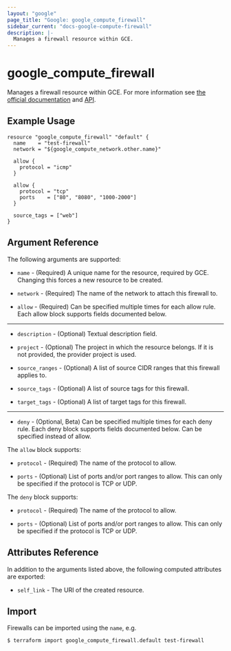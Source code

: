 ```yaml
---
layout: "google"
page_title: "Google: google_compute_firewall"
sidebar_current: "docs-google-compute-firewall"
description: |-
  Manages a firewall resource within GCE.
---
```


# google\_compute\_firewall

Manages a firewall resource within GCE. For more information see
[the official documentation](https://cloud.google.com/compute/docs/vpc/firewalls)
and
[API](https://cloud.google.com/compute/docs/reference/latest/firewalls).

## Example Usage

```hcl
resource "google_compute_firewall" "default" {
  name    = "test-firewall"
  network = "${google_compute_network.other.name}"

  allow {
    protocol = "icmp"
  }

  allow {
    protocol = "tcp"
    ports    = ["80", "8080", "1000-2000"]
  }

  source_tags = ["web"]
}
```

## Argument Reference

The following arguments are supported:

* `name` - (Required) A unique name for the resource, required by GCE.
    Changing this forces a new resource to be created.

* `network` - (Required) The name of the network to attach this firewall to.

* `allow` - (Required) Can be specified multiple times for each allow
    rule. Each allow block supports fields documented below.

- - -

* `description` - (Optional) Textual description field.

* `project` - (Optional) The project in which the resource belongs. If it
    is not provided, the provider project is used.

* `source_ranges` - (Optional) A list of source CIDR ranges that this
   firewall applies to.

* `source_tags` - (Optional) A list of source tags for this firewall.

* `target_tags` - (Optional) A list of target tags for this firewall.

- - -

* `deny` - (Optional, Beta) Can be specified multiple times for each deny
    rule. Each deny block supports fields documented below. Can be specified
    instead of allow.

The `allow` block supports:

* `protocol` - (Required) The name of the protocol to allow.

* `ports` - (Optional) List of ports and/or port ranges to allow. This can
    only be specified if the protocol is TCP or UDP.

The `deny` block supports:

* `protocol` - (Required) The name of the protocol to allow.

* `ports` - (Optional) List of ports and/or port ranges to allow. This can
    only be specified if the protocol is TCP or UDP.

## Attributes Reference

In addition to the arguments listed above, the following computed attributes are
exported:

* `self_link` - The URI of the created resource.


## Import

Firewalls can be imported using the `name`, e.g.

```
$ terraform import google_compute_firewall.default test-firewall
```
